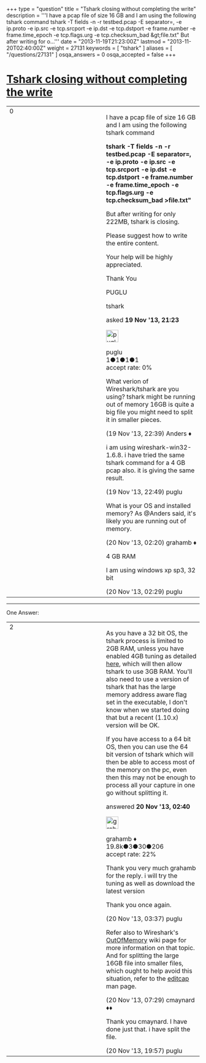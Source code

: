 +++
type = "question"
title = "Tshark closing without completing the write"
description = '''I have a pcap file of size 16 GB and I am using the following tshark command tshark -T fields -n -r testbed.pcap -E separator=, -e ip.proto -e ip.src -e tcp.srcport -e ip.dst -e tcp.dstport -e frame.number -e frame.time_epoch -e tcp.flags.urg -e tcp.checksum_bad &amp;gt;file.txt&quot; But after writing for o...'''
date = "2013-11-19T21:23:00Z"
lastmod = "2013-11-20T02:40:00Z"
weight = 27131
keywords = [ "tshark" ]
aliases = [ "/questions/27131" ]
osqa_answers = 0
osqa_accepted = false
+++

<div class="headNormal">

# [Tshark closing without completing the write](/questions/27131/tshark-closing-without-completing-the-write)

</div>

<div id="main-body">

<div id="askform">

<table id="question-table" style="width:100%;"><colgroup><col style="width: 50%" /><col style="width: 50%" /></colgroup><tbody><tr class="odd"><td style="width: 30px; vertical-align: top"><div class="vote-buttons"><div id="post-27131-score" class="post-score" title="current number of votes">0</div><div id="favorite-count" class="favorite-count"></div></div></td><td><div id="item-right"><div class="question-body"><p>I have a pcap file of size 16 GB and I am using the following tshark command</p><p><strong>tshark -T fields -n -r testbed.pcap -E separator=, -e ip.proto -e ip.src -e tcp.srcport -e ip.dst -e tcp.dstport -e frame.number -e frame.time_epoch -e tcp.flags.urg -e tcp.checksum_bad &gt;file.txt"</strong></p><p>But after writing for only 222MB, tshark is closing.</p><p>Please suggest how to write the entire content.</p><p>Your help will be highly appreciated.</p><p>Thank You</p><p>PUGLU</p></div><div id="question-tags" class="tags-container tags">tshark</div><div id="question-controls" class="post-controls"></div><div class="post-update-info-container"><div class="post-update-info post-update-info-user"><p>asked <strong>19 Nov '13, 21:23</strong></p><img src="https://secure.gravatar.com/avatar/303f85009d021cbeaa029f0731dc5d12?s=32&amp;d=identicon&amp;r=g" class="gravatar" width="32" height="32" alt="puglu&#39;s gravatar image" /><p>puglu<br />
<span class="score" title="1 reputation points">1</span><span title="1 badges"><span class="badge1">●</span><span class="badgecount">1</span></span><span title="1 badges"><span class="silver">●</span><span class="badgecount">1</span></span><span title="1 badges"><span class="bronze">●</span><span class="badgecount">1</span></span><br />
<span class="accept_rate" title="Rate of the user&#39;s accepted answers">accept rate:</span> <span title="puglu has no accepted answers">0%</span></p></div></div><div id="comments-container-27131" class="comments-container"><span id="27134"></span><div id="comment-27134" class="comment"><div id="post-27134-score" class="comment-score"></div><div class="comment-text"><p>What verion of Wireshark/tshark are you using? tshark might be running out of memory 16GB is quite a big file you might need to split it in smaller pieces.</p></div><div id="comment-27134-info" class="comment-info"><span class="comment-age">(19 Nov '13, 22:39)</span> Anders ♦</div></div><span id="27135"></span><div id="comment-27135" class="comment"><div id="post-27135-score" class="comment-score"></div><div class="comment-text"><p>i am using wireshark-win32-1.6.8. i have tried the same tshark command for a 4 GB pcap also. it is giving the same result.</p></div><div id="comment-27135-info" class="comment-info"><span class="comment-age">(19 Nov '13, 22:49)</span> puglu</div></div><span id="27143"></span><div id="comment-27143" class="comment"><div id="post-27143-score" class="comment-score"></div><div class="comment-text"><p>What is your OS and installed memory? As @Anders said, it's likely you are running out of memory.</p></div><div id="comment-27143-info" class="comment-info"><span class="comment-age">(20 Nov '13, 02:20)</span> grahamb ♦</div></div><span id="27146"></span><div id="comment-27146" class="comment"><div id="post-27146-score" class="comment-score"></div><div class="comment-text"><p>4 GB RAM</p><p>I am using windows xp sp3, 32 bit</p></div><div id="comment-27146-info" class="comment-info"><span class="comment-age">(20 Nov '13, 02:29)</span> puglu</div></div></div><div id="comment-tools-27131" class="comment-tools"></div><div class="clear"></div><div id="comment-27131-form-container" class="comment-form-container"></div><div class="clear"></div></div></td></tr></tbody></table>

------------------------------------------------------------------------

<div class="tabBar">

<span id="sort-top"></span>

<div class="headQuestions">

One Answer:

</div>

</div>

<span id="27148"></span>

<div id="answer-container-27148" class="answer">

<table style="width:100%;"><colgroup><col style="width: 50%" /><col style="width: 50%" /></colgroup><tbody><tr class="odd"><td style="width: 30px; vertical-align: top"><div class="vote-buttons"><div id="post-27148-score" class="post-score" title="current number of votes">2</div></div></td><td><div class="item-right"><div class="answer-body"><p>As you have a 32 bit OS, the tshark process is limited to 2GB RAM, unless you have enabled 4GB tuning as detailed <a href="http://msdn.microsoft.com/en-us/library/windows/desktop/bb613473%28v=vs.85%29.aspx">here</a>, which will then allow tshark to use 3GB RAM. You'll also need to use a version of tshark that has the large memory address aware flag set in the executable, I don't know when we started doing that but a recent (1.10.x) version will be OK.</p><p>If you have access to a 64 bit OS, then you can use the 64 bit version of tshark which will then be able to access most of the memory on the pc, even then this may not be enough to process all your capture in one go without splitting it.</p></div><div class="answer-controls post-controls"></div><div class="post-update-info-container"><div class="post-update-info post-update-info-user"><p>answered <strong>20 Nov '13, 02:40</strong></p><img src="https://secure.gravatar.com/avatar/d2a7e24ca66604c749c7c88c1da8ff78?s=32&amp;d=identicon&amp;r=g" class="gravatar" width="32" height="32" alt="grahamb&#39;s gravatar image" /><p>grahamb ♦<br />
<span class="score" title="19834 reputation points"><span>19.8k</span></span><span title="3 badges"><span class="badge1">●</span><span class="badgecount">3</span></span><span title="30 badges"><span class="silver">●</span><span class="badgecount">30</span></span><span title="206 badges"><span class="bronze">●</span><span class="badgecount">206</span></span><br />
<span class="accept_rate" title="Rate of the user&#39;s accepted answers">accept rate:</span> <span title="grahamb has 274 accepted answers">22%</span></p></div></div><div id="comments-container-27148" class="comments-container"><span id="27153"></span><div id="comment-27153" class="comment"><div id="post-27153-score" class="comment-score"></div><div class="comment-text"><p>Thank you very much grahamb for the reply. i will try the tuning as well as download the latest version</p><p>Thank you once again.</p></div><div id="comment-27153-info" class="comment-info"><span class="comment-age">(20 Nov '13, 03:37)</span> puglu</div></div><span id="27163"></span><div id="comment-27163" class="comment"><div id="post-27163-score" class="comment-score"></div><div class="comment-text"><p>Refer also to Wireshark's <a href="http://wiki.wireshark.org/KnownBugs/OutOfMemory">OutOfMemory</a> wiki page for more information on that topic. And for splitting the large 16GB file into smaller files, which ought to help avoid this situation, refer to the <a href="http://www.wireshark.org/docs/man-pages/editcap.html">editcap</a> man page.</p></div><div id="comment-27163-info" class="comment-info"><span class="comment-age">(20 Nov '13, 07:29)</span> cmaynard ♦♦</div></div><span id="27190"></span><div id="comment-27190" class="comment"><div id="post-27190-score" class="comment-score"></div><div class="comment-text"><p>Thank you cmaynard. I have done just that. i have split the file.</p></div><div id="comment-27190-info" class="comment-info"><span class="comment-age">(20 Nov '13, 19:57)</span> puglu</div></div></div><div id="comment-tools-27148" class="comment-tools"></div><div class="clear"></div><div id="comment-27148-form-container" class="comment-form-container"></div><div class="clear"></div></div></td></tr></tbody></table>

</div>

<div class="paginator-container-left">

</div>

</div>

</div>

